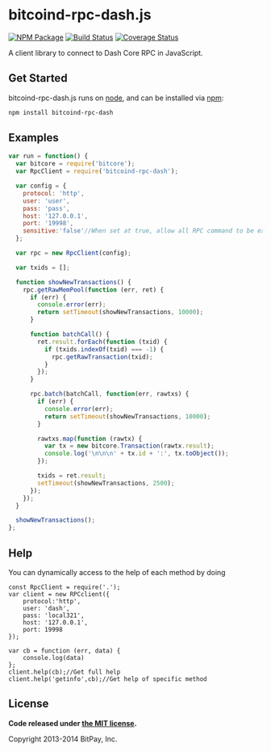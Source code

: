 bitcoind-rpc-dash.js
===============

[![NPM Package](https://img.shields.io/npm/v/bitcoind-rpc-dash.svg?style=flat-square)](https://www.npmjs.org/package/bitcoind-rpc-dash)
[![Build Status](https://img.shields.io/travis/dashpay/bitcoind-rpc-dash.svg?branch=master&style=flat-square)](https://travis-ci.org/dashpay/bitcoind-rpc-dash)
[![Coverage Status](https://img.shields.io/coveralls/dashpay/bitcoind-rpc-dash.svg?style=flat-square)](https://coveralls.io/r/dashpay/bitcoind-rpc-dash?branch=master)

A client library to connect to Dash Core RPC in JavaScript.

## Get Started

bitcoind-rpc-dash.js runs on [node](http://nodejs.org/), and can be installed via [npm](https://npmjs.org/):

```bash
npm install bitcoind-rpc-dash
```

## Examples

```javascript
var run = function() {
  var bitcore = require('bitcore');
  var RpcClient = require('bitcoind-rpc-dash');

  var config = {
    protocol: 'http',
    user: 'user',
    pass: 'pass',
    host: '127.0.0.1',
    port: '19998',
    sensitive:'false'//When set at true, allow all RPC command to be executed
  };

  var rpc = new RpcClient(config);

  var txids = [];

  function showNewTransactions() {
    rpc.getRawMemPool(function (err, ret) {
      if (err) {
        console.error(err);
        return setTimeout(showNewTransactions, 10000);
      }

      function batchCall() {
        ret.result.forEach(function (txid) {
          if (txids.indexOf(txid) === -1) {
            rpc.getRawTransaction(txid);
          }
        });
      }

      rpc.batch(batchCall, function(err, rawtxs) {
        if (err) {
          console.error(err);
          return setTimeout(showNewTransactions, 10000);
        }

        rawtxs.map(function (rawtx) {
          var tx = new bitcore.Transaction(rawtx.result);
          console.log('\n\n\n' + tx.id + ':', tx.toObject());
        });

        txids = ret.result;
        setTimeout(showNewTransactions, 2500);
      });
    });
  }

  showNewTransactions();
};
```

## Help 

You can dynamically access to the help of each method by doing
```
const RpcClient = require('.');
var client = new RPCclient({
    protocol:'http',
    user: 'dash',
    pass: 'local321', 
    host: '127.0.0.1', 
    port: 19998
});

var cb = function (err, data) {
    console.log(data)
};
client.help(cb);//Get full help
client.help('getinfo',cb);//Get help of specific method
```
## License

**Code released under [the MIT license](https://github.com/bitpay/bitcore/blob/master/LICENSE).**

Copyright 2013-2014 BitPay, Inc.
